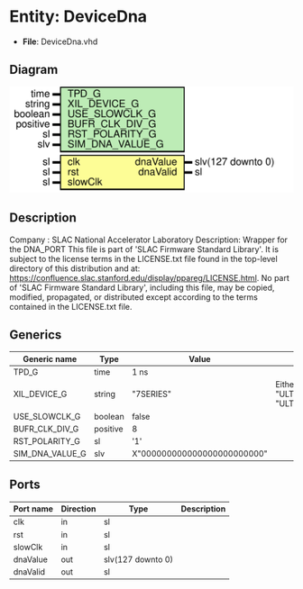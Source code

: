 # Entity: DeviceDna

- **File**: DeviceDna.vhd
## Diagram

![Diagram](DeviceDna.svg "Diagram")
## Description

Company    : SLAC National Accelerator Laboratory
Description: Wrapper for the DNA_PORT
This file is part of 'SLAC Firmware Standard Library'.
It is subject to the license terms in the LICENSE.txt file found in the
top-level directory of this distribution and at:
   https://confluence.slac.stanford.edu/display/ppareg/LICENSE.html.
No part of 'SLAC Firmware Standard Library', including this file,
may be copied, modified, propagated, or distributed except according to
the terms contained in the LICENSE.txt file.
## Generics

| Generic name    | Type     | Value                       | Description                                           |
| --------------- | -------- | --------------------------- | ----------------------------------------------------- |
| TPD_G           | time     | 1 ns                        |                                                       |
| XIL_DEVICE_G    | string   | "7SERIES"                   | Either "7SERIES" or "ULTRASCALE" or "ULTRASCALE_PLUS" |
| USE_SLOWCLK_G   | boolean  | false                       |                                                       |
| BUFR_CLK_DIV_G  | positive | 8                           |                                                       |
| RST_POLARITY_G  | sl       | '1'                         |                                                       |
| SIM_DNA_VALUE_G | slv      | X"000000000000000000000000" |                                                       |
## Ports

| Port name | Direction | Type              | Description |
| --------- | --------- | ----------------- | ----------- |
| clk       | in        | sl                |             |
| rst       | in        | sl                |             |
| slowClk   | in        | sl                |             |
| dnaValue  | out       | slv(127 downto 0) |             |
| dnaValid  | out       | sl                |             |

